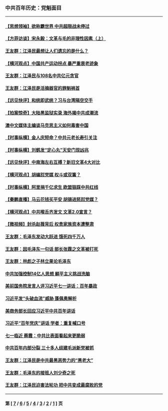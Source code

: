 ### 中共百年历史：党魁面目
---
#### [【思想领袖】欲称霸世界 中共超限战未停过](../../pages/nf1176107/n13745142.md?08150430) 
#### [【方菲访谈】宋永毅：文革与毛的非理性因素（上）](../../pages/nf1176107/n13469956.md?08150430) 
#### [王友群：江泽民最想让人们遗忘的是什么？](../../pages/nf1176107/n13408949.md?08150430) 
#### [【横河观点】中国共产运动拐点 暴严重衰老迹象](../../pages/nf1176107/n13388333.md?08150430) 
#### [王友群：江泽民与108名中共亿元贪官](../../pages/nf1176107/n13352358.md?08150430) 
#### [王友群：江泽民是活摘器官的罪魁祸首](../../pages/nf1176107/n13336903.md?08150430) 
#### [【远见快评】和统即武统？习与台湾隔空交手](../../pages/nf1176107/n13297739.md?08150430) 
#### [【拍案惊奇】大陆黑监狱实录 海外揭中共成潮流](../../pages/nf1176107/n13288853.md?08150430) 
#### [澳中文媒体主编谈马克思主义如何毒害中国](../../pages/nf1176107/n13257387.md?08150430) 
#### [【时事纵横】金人庆短命？中共元老长寿引关注](../../pages/nf1176107/n13217934.md?08150430) 
#### [【时事纵横】刘鹤发“定心丸”天安门现凶兆](../../pages/nf1176107/n13215416.md?08150430) 
#### [【远见快评】中南海左右互搏？新旧文革4大对比](../../pages/nf1176107/n13214745.md?08150430) 
#### [【横河观点】胡编怼党媒 权斗或双簧？](../../pages/nf1176107/n13210864.md?08150430) 
#### [【时事纵横】阿里捐千亿求生 欧盟狠踩中共红线](../../pages/nf1176107/n13206431.md?08150430) 
#### [【秦鹏直播】马云花钱买平安 胡锡进怒怼党媒？](../../pages/nf1176107/n13206392.md?08150430) 
#### [【横河观点】中共喉舌齐发文 文革2.0宣言？](../../pages/nf1176107/n13201248.md?08150430) 
#### [【微视频】封杀赵薇背后 权贵家族资本遭整肃](../../pages/nf1176107/n13197798.md?08150430) 
#### [王友群：毛泽东发动大跃进 饿死四千万人](../../pages/nf1176107/n13177158.md?08150430) 
#### [王友群：因毛泽东一句话 部长张霖之文革被打死](../../pages/nf1176107/n13161711.md?08150430) 
#### [王友群：林彪之子林立果论毛泽东](../../pages/nf1176107/n13128622.md?08150430) 
#### [中共加强控制14亿人思想 躺平主义挑战洗脑](../../pages/nf1176107/n13094299.md?08150430) 
#### [美前国务院发言人评习近平七一讲话：百年暴政](../../pages/nf1176107/n13066986.md?08150430) 
#### [习近平发“头破血流”威胁 蓬佩奥解析](../../pages/nf1176107/n13063604.md?08150430) 
#### [美商务部长回应习近平中共百年讲话](../../pages/nf1176107/n13062903.md?08150430) 
#### [习近平“百年党庆”讲话 学者：重复喊口号](../../pages/nf1176107/n13061411.md?08150430) 
#### [七一临近 蔡霞：中共比表面看起来更脆弱](../../pages/nf1176107/n13056418.md?08150430) 
#### [中共百年内部分裂 三十多人组建毛派新党被抓](../../pages/nf1176107/n13044023.md?08150430) 
#### [王友群：江泽民是中共最黑恶势力的“黑老大”](../../pages/nf1176107/n13022180.md?08150430) 
#### [王友群：毛泽东的接班人刘少奇之死](../../pages/nf1176107/n12991772.md?08150430) 
#### [王友群：江泽民迫害法轮功 把中共变成最腐败的党](../../pages/nf1176107/n12947347.md?08150430) 

---
#### 第 [ [7](./7.md?08150430) / [6](./6.md?08150430) / [5](./5.md?08150430) / [4](./4.md?08150430) / [3](./3.md?08150430) / [2](./2.md?08150430) / [1](./1.md?08150430) ] 页
